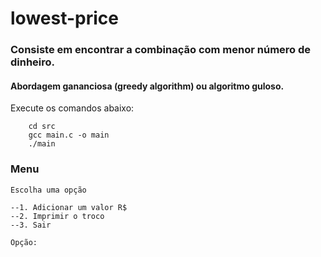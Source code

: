 # lowest-price

### Consiste em encontrar a combinação com menor número de dinheiro. 
#### Abordagem gananciosa (greedy algorithm) ou algoritmo guloso.

Execute os comandos abaixo:

```
    cd src
    gcc main.c -o main
    ./main
```

### Menu

```
Escolha uma opção

--1. Adicionar um valor R$
--2. Imprimir o troco
--3. Sair

Opção: 
```